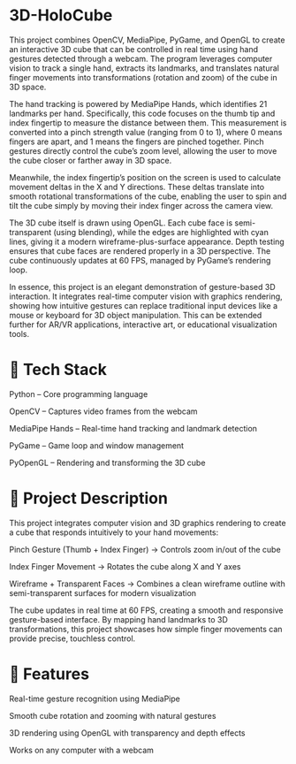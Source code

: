 # 3D-HoloCube

This project combines OpenCV, MediaPipe, PyGame, and OpenGL to create an interactive 3D cube that can be controlled in real time using hand gestures detected through a webcam. The program leverages computer vision to track a single hand, extracts its landmarks, and translates natural finger movements into transformations (rotation and zoom) of the cube in 3D space.

The hand tracking is powered by MediaPipe Hands, which identifies 21 landmarks per hand. Specifically, this code focuses on the thumb tip and index fingertip to measure the distance between them. This measurement is converted into a pinch strength value (ranging from 0 to 1), where 0 means fingers are apart, and 1 means the fingers are pinched together. Pinch gestures directly control the cube’s zoom level, allowing the user to move the cube closer or farther away in 3D space.

Meanwhile, the index fingertip’s position on the screen is used to calculate movement deltas in the X and Y directions. These deltas translate into smooth rotational transformations of the cube, enabling the user to spin and tilt the cube simply by moving their index finger across the camera view.

The 3D cube itself is drawn using OpenGL. Each cube face is semi-transparent (using blending), while the edges are highlighted with cyan lines, giving it a modern wireframe-plus-surface appearance. Depth testing ensures that cube faces are rendered properly in a 3D perspective. The cube continuously updates at 60 FPS, managed by PyGame’s rendering loop.

In essence, this project is an elegant demonstration of gesture-based 3D interaction. It integrates real-time computer vision with graphics rendering, showing how intuitive gestures can replace traditional input devices like a mouse or keyboard for 3D object manipulation. This can be extended further for AR/VR applications, interactive art, or educational visualization tools.


# 🚀 Tech Stack

Python – Core programming language

OpenCV – Captures video frames from the webcam

MediaPipe Hands – Real-time hand tracking and landmark detection

PyGame – Game loop and window management

PyOpenGL – Rendering and transforming the 3D cube

# 📖 Project Description

This project integrates computer vision and 3D graphics rendering to create a cube that responds intuitively to your hand movements:

Pinch Gesture (Thumb + Index Finger) → Controls zoom in/out of the cube

Index Finger Movement → Rotates the cube along X and Y axes

Wireframe + Transparent Faces → Combines a clean wireframe outline with semi-transparent surfaces for modern visualization

The cube updates in real time at 60 FPS, creating a smooth and responsive gesture-based interface. By mapping hand landmarks to 3D transformations, this project showcases how simple finger movements can provide precise, touchless control.

# 🎯 Features

Real-time gesture recognition using MediaPipe

Smooth cube rotation and zooming with natural gestures

3D rendering using OpenGL with transparency and depth effects

Works on any computer with a webcam
